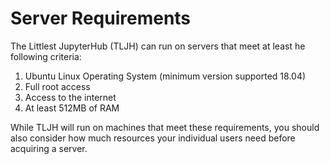# Server Requirements

The Littlest JupyterHub (TLJH) can run on servers that meet at least he following criteria:

1. Ubuntu Linux Operating System (minimum version supported 18.04)
2. Full root access
3. Access to the internet
4. At least 512MB of RAM

While TLJH will run on machines that meet these requirements, you should also
consider how much resources your individual users need before acquiring a server.
